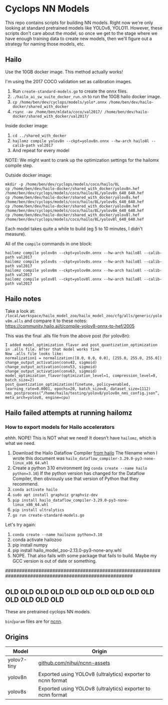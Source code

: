 # Cyclops NN Models

This repo contains scripts for building NN models. Right now we're only looking
at standard pretrained models like YOLOv8, YOLO11. However, these scripts don't
care about the model, so once we get to the stage where we have enough training
data to create new models, then we'll figure out a strategy for naming those
models, etc.

## Hailo

Use the 10GB docker image. This method actually works!

I'm using the 2017 COCO validation set as calibration images.

1. Run `create-standard-models.go` to create the onnx files.
2. `./hailo_ai_sw_suite_docker_run.sh` to run the 10GB hailo docker image.
3. `cp /home/ben/dev/cyclops/models/yolo*.onnx /home/ben/dev/hailo-docker/shared_with_docker`
4. `rsync -av /home/ben/mldata/coco/val2017/ /home/ben/dev/hailo-docker/shared_with_docker/val2017/`

Inside docker image:

1. `cd ../shared_with_docker`
2. `hailomz compile yolov8n --ckpt=yolov8n.onnx --hw-arch hailo8l --calib-path val2017`
3. And repeat for every model

NOTE: We might want to crank up the optimization settings for the hailomx
compile step.

Outside docker image:

```
mkdir -p /home/ben/dev/cyclops/models/coco/hailo/8L
cp /home/ben/dev/hailo-docker/shared_with_docker/yolov8n.hef /home/ben/dev/cyclops/models/coco/hailo/8L/yolov8n_640_640.hef
cp /home/ben/dev/hailo-docker/shared_with_docker/yolov8s.hef /home/ben/dev/cyclops/models/coco/hailo/8L/yolov8s_640_640.hef
cp /home/ben/dev/hailo-docker/shared_with_docker/yolov8m.hef /home/ben/dev/cyclops/models/coco/hailo/8L/yolov8m_640_640.hef
cp /home/ben/dev/hailo-docker/shared_with_docker/yolov8l.hef /home/ben/dev/cyclops/models/coco/hailo/8L/yolov8l_640_640.hef
```

Each model takes quite a while to build (eg 5 to 10 minutes, I didn't measure).

All of the `compile` commands in one block:

```
hailomz compile yolov8n --ckpt=yolov8n.onnx --hw-arch hailo8l --calib-path val2017
hailomz compile yolov8s --ckpt=yolov8s.onnx --hw-arch hailo8l --calib-path val2017
hailomz compile yolov8m --ckpt=yolov8m.onnx --hw-arch hailo8l --calib-path val2017
hailomz compile yolov8l --ckpt=yolov8l.onnx --hw-arch hailo8l --calib-path val2017
```

## Hailo notes

Take a look at:
`/local/workspace/hailo_model_zoo/hailo_model_zoo/cfg/alls/generic/yolov8m.alls`
and compare it to these notes:
https://community.hailo.ai/t/compile-yolov8-onnx-to-hef/2005

This was the final .alls file from the above post (for yolov8n):

```
I added model_optimization_flavor and post_quantization_optimization in .alls file. After that model works fine
Now .alls file looks like:
normalization1 = normalization([0.0, 0.0, 0.0], [255.0, 255.0, 255.0])
change_output_activation(conv42, sigmoid)
change_output_activation(conv53, sigmoid)
change_output_activation(conv63, sigmoid)
model_optimization_flavor(optimization_level=1, compression_level=0, batch_size=2)
post_quantization_optimization(finetune, policy=enabled, learning_rate=0.0001, epochs=20, batch_size=8, dataset_size=1112)
nms_postprocess(“/home/hailo/testing/yolov8/yolov8n_nms_config.json”, meta_arch=yolov8, engine=cpu)
```

## Hailo failed attempts at running hailomz

### How to export models for Hailo accelerators

ehhh. NOPE! This is NOT what we need! It doesn't have `hailomz`, which is what
we need.

1. Download the Hailo Dataflow Compiler
   [from hailo](https://hailo.ai/developer-zone/software-downloads/) The
   filename when I wrote this document was
   `hailo_dataflow_compiler-3.29.0-py3-none-linux_x86_64.whl`
2. Create a python 3.10 environment (eg `conda create --name hailo python=3.10`)
   If the python version has changed for the Dataflow Compiler, then obviously
   use that version of Python that they recommend.
3. `conda activate hailo`
4. `sudo apt install graphviz graphviz-dev`
5. `pip install hailo_dataflow_compiler-3.29.0-py3-none-linux_x86_64.whl`
6. `pip install ultralytics`
7. `go run create-standard-models.go`

Let's try again:

1. `conda create --name hailozoo python=3.10`
2. conda activate hailozoo
3. pip install numpy
4. pip install hailo_model_zoo-2.13.0-py3-none-any.whl
5. NOPE. That also fails with some package that fails to build. Maybe my GCC
   version is out of date or something.

######################################################################################################

## OLD OLD OLD OLD OLD OLD OLD OLD OLD OLD OLD OLD OLD OLD

These are pretrained cyclops NN models.

`bin`/`param` files are for [ncnn](https://github.com/Tencent/ncnn).

## Origins

| Model       | Origin                                                                                  |
| ----------- | --------------------------------------------------------------------------------------- |
| yolov7-tiny | [github.com/nihui/ncnn-assets](https://github.com/nihui/ncnn-assets/tree/master/models) |
| yolov8n     | Exported using YOLOv8 (ultralytics) exporter to ncnn format                             |
| yolov8s     | Exported using YOLOv8 (ultralytics) exporter to ncnn format                             |
